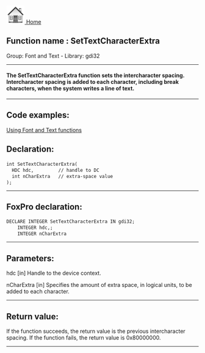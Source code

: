 [<img src="../../images/home.png"> Home ](https://github.com/VFPX/Win32API)  

## Function name : SetTextCharacterExtra
Group: Font and Text - Library: gdi32    
***  


#### The SetTextCharacterExtra function sets the intercharacter spacing. Intercharacter spacing is added to each character, including break characters, when the system writes a line of text. 
***  


## Code examples:
[Using Font and Text functions](../../samples/sample_304.md)  

## Declaration:
```foxpro  
int SetTextCharacterExtra(
  HDC hdc,         // handle to DC
  int nCharExtra   // extra-space value
);  
```  
***  


## FoxPro declaration:
```foxpro  
DECLARE INTEGER SetTextCharacterExtra IN gdi32;
	INTEGER hdc,;
	INTEGER nCharExtra  
```  
***  


## Parameters:
hdc 
[in] Handle to the device context. 

nCharExtra 
[in] Specifies the amount of extra space, in logical units, to be added to each character.  
***  


## Return value:
If the function succeeds, the return value is the previous intercharacter spacing. If the function fails, the return value is 0x80000000. 
  
***  


